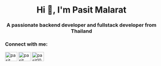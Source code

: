 <h1 align="center">Hi 👋, I'm Pasit Malarat</h1>
<h3 align="center">A passionate backend developer and fullstack developer from Thailand</h3>

<h3 align="left">Connect with me:</h3>
<p align="left">
<a href="https://linkedin.com/in/pasit-malarat" target="blank"><img align="center" src="https://raw.githubusercontent.com/rahuldkjain/github-profile-readme-generator/master/src/images/icons/Social/linked-in-alt.svg" alt="pasit malarat" height="30" width="40" /></a>
<a href="https://fb.com/pasit malarat" target="blank"><img align="center" src="https://raw.githubusercontent.com/rahuldkjain/github-profile-readme-generator/master/src/images/icons/Social/facebook.svg" alt="pasit malarat" height="30" width="40" /></a>
<a href="https://instagram.com/pasit10.s" target="blank"><img align="center" src="https://raw.githubusercontent.com/rahuldkjain/github-profile-readme-generator/master/src/images/icons/Social/instagram.svg" alt="pasit10.s" height="30" width="40" /></a>
</p>
